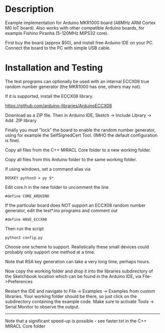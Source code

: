 # Description

Example implementation for Arduino MKR1000 board (48MHz ARM Cortex M0 IoT 
board). Also works with other compatible Arduino boards, for example Fishino
Piranha (5-120MHz MIPS32 core).

First buy the board (approx $50), and install free Arduino IDE on your PC.
Connect the board to the PC with simple USB cable.

# Installation and Testing

The test programs can optionally be used with an internal ECCX08 true random 
number generator (the MKR1000 has one, others may not). 

If it is supported, install the ECCX08 library.

https://github.com/arduino-libraries/ArduinoECCX08

Download as a ZIP file. Then in Arduino IDE, Sketch &rightarrow; Include Library &rightarrow; Add .ZIP library

Finally you must "lock" the board to enable the random number generator, 
using for example the SelfSignedCert Tool. (IMHO the default configuration is 
fine).


Copy all files from the C++ MIRACL Core folder to a new working folder.

Copy all files from this Arduino folder to the same working folder.

If using windows, set a command alias via

    DOSKEY python3 = py $*

Edit core.h in the new folder to uncomment the line

    #define CORE_ARDUINO

If the particular board does NOT support an ECCX08 random number generator, 
edit the test*.ino programs and comment out

    #define HAVE_ECCX08

Then run the script

    python3 config.py

Choose one scheme to support. Realistically these small devices could probably 
only support one method at a time.

Note that RSA key generation can take a very long time, perhaps hours.

Now copy the working folder and drop it into the libraries subdirectory of the 
Sketchbook location which can be found in the Arduino IDE, via File->Preferences

Restart the IDE and navigate to File &rightarrow; Examples &rightarrow; Examples from custom libraries.
Your working folder should be there, so just click on the subdirectory 
containing the example code. Make sure to activate Tools &rightarrow; Serial Monitor to 
observe the output.

-------------------------

Note that a significant speed-up is possible - see faster.txt in the C++
MIRACL Core folder




